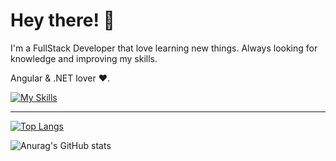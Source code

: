  # Hey there! 🤙
 
 I'm a FullStack Developer that love learning new things. Always looking for knowledge and improving my skills.      
 
Angular & .NET lover ❤. 

[![My Skills](https://skillicons.dev/icons?i=angular,tailwindcss,dotnet,docker,mysql,ts,vscode,git,azure,aws)](https://skillicons.dev)

<hr>


[![Top Langs](https://github-readme-stats.vercel.app/api/top-langs/?username=eugeniobandeira&layout=compact&theme=radical)](https://github.com/anuraghazra/github-readme-stats)
 
![Anurag's GitHub stats](https://github-readme-stats.vercel.app/api?username=eugeniobandeira&show_icons=true&theme=radical)


